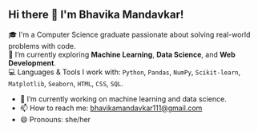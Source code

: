 ## Hi there 👋  I'm Bhavika Mandavkar!

🎓 I'm a Computer Science graduate passionate about solving real-world problems with code.  
🧠 I’m currently exploring **Machine Learning**, **Data Science**, and **Web Development**.  
💻 Languages & Tools I work with: `Python`, `Pandas`, `NumPy`, `Scikit-learn`, `Matplotlib`, `Seaborn`, `HTML`, `CSS`, `SQL`.





- 🔭 I’m currently working on machine learning and data science.
- 📫 How to reach me: bhavikamandavkar111@gmail.com
- 😄 Pronouns: she/her

  
